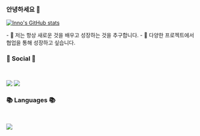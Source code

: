 ### 안녕하세요 👋

[![Inno's GitHub stats](https://github-readme-stats.vercel.app/api?username=ru2zi)](https://github.com/ru2zi/github-readme-stats)
</br>
<p align="left">
- 🌱 저는 항상 새로운 것을 배우고 성장하는 것을 추구합니다.
- 👯 다양한 프로젝트에서 협업을 통해 성장하고 싶습니다.
</p>

<h3 align="left"><b>💌 Social 💌 </b></h3>
</br>
<p align="left">
<a href="mailto:메일@주소><img src="https://img.shields.io/badge/Gmail-D14836?style=for-the-badge&logo=gmail&logoColor=white&link=mailto:메일@주소"/></a>
<a href="https://www.instagram.com/@99inno"><img src="https://img.shields.io/badge/Instagram-%23E4405F.svg?style=for-the-badge&logo=Instagram&logoColor=white&link=https://www.instagram.com/@99inno"/></a>
<a href="https://blog.naver.com/inno06039"><img src="http://img.shields.io/badge/-Velog-20c997?style=for-the-badge&link=https://blog.naver.com/inno06039"/></a>
</p>

<h3 align="left"><b>📚 Languages 📚</b></h3>
</br>
<p align="left">
<img src="https://img.shields.io/badge/python-3670A0?style=for-the-badge&logo=python&logoColor=ffdd54"/>
</p>
